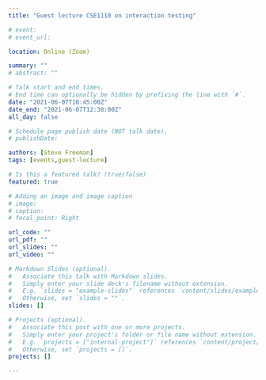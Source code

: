 ```yaml
---
title: "Guest lecture CSE1110 on interaction testing"

# event: 
# event_url: 

location: Online (Zoom)

summary: ""
# abstract: ""

# Talk start and end times.
# End time can optionally be hidden by prefixing the line with `#`.
date: "2021-06-07T10:45:00Z"
date_end: "2021-06-07T12:30:00Z"
all_day: false

# Schedule page publish date (NOT talk date).
# publishDate:

authors: [Steve Freeman]
tags: [events,guest-lecture]

# Is this a featured talk? (true/false)
featured: true

# Adding an image and image caption
# image:
# caption: 
# focal_point: Right

url_code: ""
url_pdf: ""
url_slides: ""
url_video: ""

# Markdown Slides (optional).
#   Associate this talk with Markdown slides.
#   Simply enter your slide deck's filename without extension.
#   E.g. `slides = "example-slides"` references `content/slides/example-slides.md`.
#   Otherwise, set `slides = ""`.
slides: []

# Projects (optional).
#   Associate this post with one or more projects.
#   Simply enter your project's folder or file name without extension.
#   E.g. `projects = ["internal-project"]` references `content/project/deep-learning/index.md`.
#   Otherwise, set `projects = []`.
projects: []

---
```



